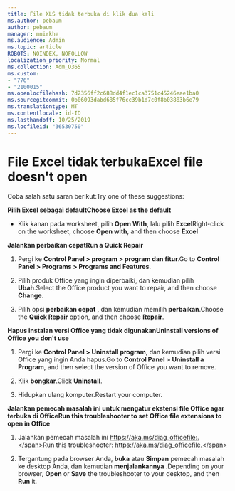```yaml
---
title: File XLS tidak terbuka di klik dua kali
ms.author: pebaum
author: pebaum
manager: mnirkhe
ms.audience: Admin
ms.topic: article
ROBOTS: NOINDEX, NOFOLLOW
localization_priority: Normal
ms.collection: Adm_O365
ms.custom:
- "776"
- "2100015"
ms.openlocfilehash: 7d2356ff2c688dd4f1ec1ca3751c45246eae1ba0
ms.sourcegitcommit: 0b06093dabd685f76cc39b1d7c0f8b03883b6e79
ms.translationtype: MT
ms.contentlocale: id-ID
ms.lasthandoff: 10/25/2019
ms.locfileid: "36530750"
---
```

# <a name="excel-file-doesnt-open"></a><span data-ttu-id="59a93-102">File Excel tidak terbuka</span><span class="sxs-lookup"><span data-stu-id="59a93-102">Excel file doesn't open</span></span>

<span data-ttu-id="59a93-103">Coba salah satu saran berikut:</span><span class="sxs-lookup"><span data-stu-id="59a93-103">Try one of these suggestions:</span></span>

<span data-ttu-id="59a93-104">**Pilih Excel sebagai default**</span><span class="sxs-lookup"><span data-stu-id="59a93-104">**Choose Excel as the default**</span></span>

* <span data-ttu-id="59a93-105">Klik kanan pada worksheet, pilih **Open With**, lalu pilih **Excel**</span><span class="sxs-lookup"><span data-stu-id="59a93-105">Right-click on the worksheet, choose **Open with**, and then choose **Excel**</span></span>

<span data-ttu-id="59a93-106">**Jalankan perbaikan cepat**</span><span class="sxs-lookup"><span data-stu-id="59a93-106">**Run a Quick Repair**</span></span>

1. <span data-ttu-id="59a93-107">Pergi ke **Control Panel > program > program dan fitur**.</span><span class="sxs-lookup"><span data-stu-id="59a93-107">Go to **Control Panel > Programs > Programs and Features**.</span></span>

2. <span data-ttu-id="59a93-108">Pilih produk Office yang ingin diperbaiki, dan kemudian pilih **Ubah**.</span><span class="sxs-lookup"><span data-stu-id="59a93-108">Select the Office product you want to repair, and then choose **Change**.</span></span>

3. <span data-ttu-id="59a93-109">Pilih opsi **perbaikan cepat** , dan kemudian memilih **perbaikan**.</span><span class="sxs-lookup"><span data-stu-id="59a93-109">Choose the **Quick Repair** option, and then choose **Repair**.</span></span>

<span data-ttu-id="59a93-110">**Hapus instalan versi Office yang tidak digunakan**</span><span class="sxs-lookup"><span data-stu-id="59a93-110">**Uninstall versions of Office you don't use**</span></span>

1. <span data-ttu-id="59a93-111">Pergi ke **Control Panel > Uninstall program**, dan kemudian pilih versi Office yang ingin Anda hapus.</span><span class="sxs-lookup"><span data-stu-id="59a93-111">Go to **Control Panel > Uninstall a Program**, and then select the version of Office you want to remove.</span></span>

2. <span data-ttu-id="59a93-112">Klik **bongkar**.</span><span class="sxs-lookup"><span data-stu-id="59a93-112">Click **Uninstall**.</span></span>

3. <span data-ttu-id="59a93-113">Hidupkan ulang komputer.</span><span class="sxs-lookup"><span data-stu-id="59a93-113">Restart your computer.</span></span>

<span data-ttu-id="59a93-114">**Jalankan pemecah masalah ini untuk mengatur ekstensi file Office agar terbuka di Office**</span><span class="sxs-lookup"><span data-stu-id="59a93-114">**Run this troubleshooter to set Office file extensions to open in Office**</span></span>

1. <span data-ttu-id="59a93-115">Jalankan pemecah masalah ini https://aka.ms/diag_officefile:.</span><span class="sxs-lookup"><span data-stu-id="59a93-115">Run this troubleshooter: https://aka.ms/diag_officefile.</span></span>

2. <span data-ttu-id="59a93-116">Tergantung pada browser Anda, **buka** atau **Simpan** pemecah masalah ke desktop Anda, dan kemudian **menjalankannya** .</span><span class="sxs-lookup"><span data-stu-id="59a93-116">Depending on your browser, **Open** or **Save** the troubleshooter to your desktop, and then **Run** it.</span></span>
